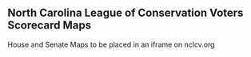 North Carolina League of Conservation Voters Scorecard Maps
-----------------------------------------------------------

House and Senate Maps to be placed in an iframe on nclcv.org
